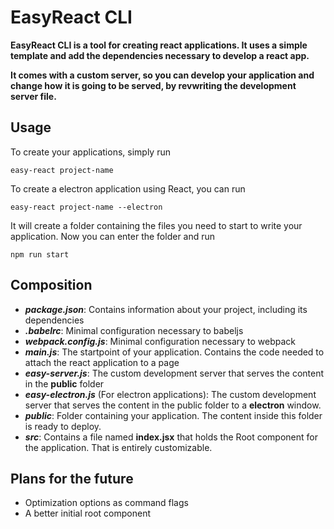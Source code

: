 # EasyReact CLI

**EasyReact CLI is a tool for creating react applications. It uses a simple template and add the dependencies necessary to develop a react app.**

**It comes with a custom server, so you can develop your application and change how it is going to be served, by revwriting the development server file.**

## Usage

To create your applications, simply run
```shell
easy-react project-name
```
To create a electron application using React, you can run
```shell
easy-react project-name --electron
```
It will create a folder containing the files you need to start to write your application. Now you can enter the folder and run
```shell
npm run start
```

## Composition

- ***package.json***: Contains information about your project, including its dependencies
- ***.babelrc***: Minimal configuration necessary to babeljs
- ***webpack.config.js***: Minimal configuration necessary to webpack
- ***main.js***: The startpoint of your application. Contains the code needed to attach the react application to a page
- ***easy-server.js***: The custom development server that serves the content in the **public** folder
- ***easy-electron.js*** (For electron applications): The custom development server that serves the content in the public folder to a **electron** window.
- ***public***: Folder containing your application. The content inside this folder is ready to deploy.
- ***src***: Contains a file named **index.jsx** that holds the Root component for the application. That is entirely customizable.

## Plans for the future

- Optimization options as command flags
- A better initial root component